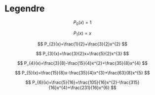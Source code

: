 # Legendre

$$
P_{0}(x)=1
$$

$$
P_{1}(x)=x
$$

$$
P_{2}(x)=\frac{1}{2}+\frac{3}{2}x^{2}
$$

$$
P_{3}(x)=\frac{3}{2}x+\frac{5}{2}x^{3}
$$

$$
P_{4}(x)=\frac{3}{8}-\frac{15}{4}x^{2}+\frac{35}{8}x^{4}
$$

$$
P_{5}(x)=\frac{15}{8}x-\frac{35}{4}x^{3}+\frac{63}{8}x^{5}
$$

$$
P_{6}(x)=\frac{5}{16}+\frac{105}{16}x^{2}-\frac{315}{16}x^{4}+\frac{231}{16}x^{6}
$$

